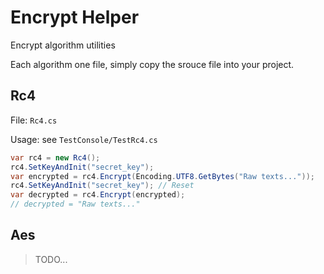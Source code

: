 # Encrypt Helper

Encrypt algorithm utilities

Each algorithm one file, simply copy the srouce file into your project.

## Rc4

File: `Rc4.cs`

Usage: see `TestConsole/TestRc4.cs`

```csharp
var rc4 = new Rc4();
rc4.SetKeyAndInit("secret_key");
var encrypted = rc4.Encrypt(Encoding.UTF8.GetBytes("Raw texts..."));
rc4.SetKeyAndInit("secret_key"); // Reset
var decrypted = rc4.Encrypt(encrypted);
// decrypted = "Raw texts..."
```

## Aes

> TODO...